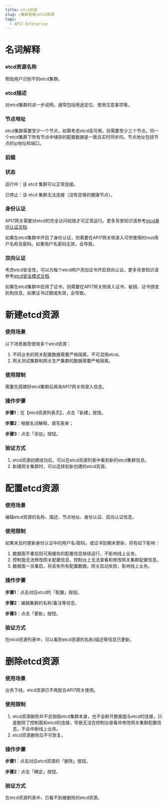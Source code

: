```yaml
---
title: etcd资源
slug: /集群管理/etcd资源
tags:
  - API7 Enterprise
---
```


# 名词解释

### etcd资源名称
帮助用户识别不同etcd集群。

### etcd描述
对etcd集群的进一步说明，通常包括用途定位、使用注意事项等。

### 节点地址
etcd集群需要至少一个节点，如需考虑etcd高可用，则需要至少三个节点。同一个etcd集群下所有节点中储存的配置数据是一致且实时同步的。节点地址包括节点的ip地址和端口。

### 前缀

### 状态
运行中：该 etcd 集群可以正常连接。

已停止：该 etcd 集群无法连接（没有足够的健康节点）。

### 身份认证
API7网关需要对etcd的完全访问权限才可正常运行。更多背景知识请参考[etcd身份认证文档](https://etcd.io/docs/v2.3/authentication/).

如果在etcd集群中开启了身份认证，则需要在API7网关侧录入可供使用的root用户名称及密码。如果用户名密码无效，会导致。

### 双向认证
考虑etcd安全性，可以为每个etcd用户添加证书开启双向认证。更多背景知识请参考[etcd安全模式文档](https://etcd.io/docs/v3.2/op-guide/security/).

如果在etcd集群中启用了证书，则需要在API7网关侧录入证书、秘钥、证书颁发机构信息。如果证书过期或失效，会导致。

# 新建etcd资源
### 使用场景
以下场景推荐使用多个etcd资源：
1. 不同业务的网关配置数据需要严格隔离，不可混用etcd。
2. 网关测试集群和网关生产集群的数据需要严格隔离。

### 使用限制
需要先搭建好etcd集群后再来API7网关侧录入信息。

### 操作步骤
**步骤1**：在【etcd资源列表页】，点击「新建」按钮。

**步骤2**：根据名词解释，填写表单；

**步骤3**：点击「添加」按钮。

### 验证方式
1. etcd资源创建成功后，可以在etcd资源列表中看到新的etcd集群信息。
2. 新建网关集群时，可以选择到新创建的etcd资源。

# 配置etcd资源
### 使用场景
编辑etcd资源的名称、描述、节点地址、身份认证、双向认证信息。
### 使用限制
如果未及时更新身份认证中的用户名/密码，或证书到期未更新，将有如下影响：
1. 数据面不重启则可用缓存的配置信息继续运行，不影响线上业务。
2. 控制面无法修改网关配置信息，控制台上无法查看和修改网关集群配置信息。
3. 数据面一旦重启，将丢失所有配置数据，网关启动失败，影响线上业务。
### 操作步骤

**步骤1**：点击对应etcd的「配置」按钮。

**步骤2**：编辑集群的名称/备注等信息。

**步骤3**：点击「更新」按钮。

### 验证方式
在etcd资源列表中，可以看到etcd资源的名称/描述等信息已更新。

# 删除etcd资源
### 使用场景
业务下线，etcd资源已不再配合API7网关使用。
### 使用限制
1. etcd资源删除并不会销毁etcd集群本身，也不会断开数据面与etcd的连接，只是删除了控制面和etcd的连接，导致无法在控制台查看并修改网关集群配置信息，不会中断线上业务。
2. etcd资源删除后不可恢复。
### 操作步骤

**步骤1**：点击对应etcd资源的「删除」按钮。

**步骤2**：点击「确定」按钮。
### 验证方式
在etcd资源列表中，已看不到被删除的etcd资源。
